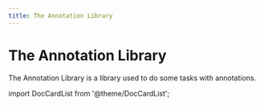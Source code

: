 ```yaml
---
title: The Annotation Library
---
```


# The Annotation Library

The Annotation Library is a library used to do some tasks with annotations.

import DocCardList from '@theme/DocCardList';

<DocCardList />